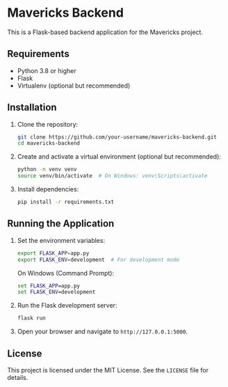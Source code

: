 # Mavericks Backend

This is a Flask-based backend application for the Mavericks project.


## Requirements
- Python 3.8 or higher
- Flask
- Virtualenv (optional but recommended)

## Installation

1. Clone the repository:
    ```bash
    git clone https://github.com/your-username/mavericks-backend.git
    cd mavericks-backend
    ```

2. Create and activate a virtual environment (optional but recommended):
    ```bash
    python -m venv venv
    source venv/bin/activate  # On Windows: venv\Scripts\activate
    ```

3. Install dependencies:
    ```bash
    pip install -r requirements.txt
    ```

## Running the Application

1. Set the environment variables:
    ```bash
    export FLASK_APP=app.py
    export FLASK_ENV=development  # For development mode
    ```

    On Windows (Command Prompt):
    ```cmd
    set FLASK_APP=app.py
    set FLASK_ENV=development
    ```

2. Run the Flask development server:
    ```bash
    flask run
    ```

3. Open your browser and navigate to `http://127.0.0.1:5000`.


## License
This project is licensed under the MIT License. See the `LICENSE` file for details.